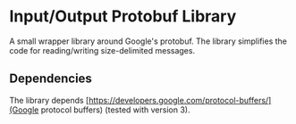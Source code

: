 # Input/Output Protobuf Library

A small wrapper library around Google's protobuf.
The library simplifies the code for reading/writing size-delimited messages.

## Dependencies

The library depends [https://developers.google.com/protocol-buffers/](Google protocol buffers) (tested with version 3).
